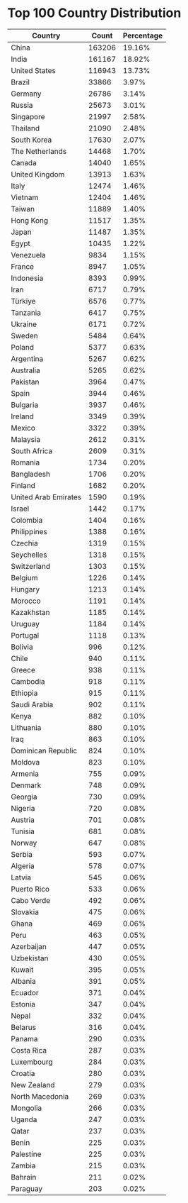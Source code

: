 # Top 100 Country Distribution
| Country | Count | Percentage |
|----|----|----|
| China | 163206 | 19.16% |
| India | 161167 | 18.92% |
| United States | 116943 | 13.73% |
| Brazil | 33866 | 3.97% |
| Germany | 26786 | 3.14% |
| Russia | 25673 | 3.01% |
| Singapore | 21997 | 2.58% |
| Thailand | 21090 | 2.48% |
| South Korea | 17630 | 2.07% |
| The Netherlands | 14468 | 1.70% |
| Canada | 14040 | 1.65% |
| United Kingdom | 13913 | 1.63% |
| Italy | 12474 | 1.46% |
| Vietnam | 12404 | 1.46% |
| Taiwan | 11889 | 1.40% |
| Hong Kong | 11517 | 1.35% |
| Japan | 11487 | 1.35% |
| Egypt | 10435 | 1.22% |
| Venezuela | 9834 | 1.15% |
| France | 8947 | 1.05% |
| Indonesia | 8393 | 0.99% |
| Iran | 6717 | 0.79% |
| Türkiye | 6576 | 0.77% |
| Tanzania | 6417 | 0.75% |
| Ukraine | 6171 | 0.72% |
| Sweden | 5484 | 0.64% |
| Poland | 5377 | 0.63% |
| Argentina | 5267 | 0.62% |
| Australia | 5265 | 0.62% |
| Pakistan | 3964 | 0.47% |
| Spain | 3944 | 0.46% |
| Bulgaria | 3937 | 0.46% |
| Ireland | 3349 | 0.39% |
| Mexico | 3322 | 0.39% |
| Malaysia | 2612 | 0.31% |
| South Africa | 2609 | 0.31% |
| Romania | 1734 | 0.20% |
| Bangladesh | 1706 | 0.20% |
| Finland | 1682 | 0.20% |
| United Arab Emirates | 1590 | 0.19% |
| Israel | 1442 | 0.17% |
| Colombia | 1404 | 0.16% |
| Philippines | 1388 | 0.16% |
| Czechia | 1319 | 0.15% |
| Seychelles | 1318 | 0.15% |
| Switzerland | 1303 | 0.15% |
| Belgium | 1226 | 0.14% |
| Hungary | 1213 | 0.14% |
| Morocco | 1191 | 0.14% |
| Kazakhstan | 1185 | 0.14% |
| Uruguay | 1184 | 0.14% |
| Portugal | 1118 | 0.13% |
| Bolivia | 996 | 0.12% |
| Chile | 940 | 0.11% |
| Greece | 938 | 0.11% |
| Cambodia | 918 | 0.11% |
| Ethiopia | 915 | 0.11% |
| Saudi Arabia | 902 | 0.11% |
| Kenya | 882 | 0.10% |
| Lithuania | 880 | 0.10% |
| Iraq | 863 | 0.10% |
| Dominican Republic | 824 | 0.10% |
| Moldova | 823 | 0.10% |
| Armenia | 755 | 0.09% |
| Denmark | 748 | 0.09% |
| Georgia | 730 | 0.09% |
| Nigeria | 720 | 0.08% |
| Austria | 701 | 0.08% |
| Tunisia | 681 | 0.08% |
| Norway | 647 | 0.08% |
| Serbia | 593 | 0.07% |
| Algeria | 578 | 0.07% |
| Latvia | 545 | 0.06% |
| Puerto Rico | 533 | 0.06% |
| Cabo Verde | 492 | 0.06% |
| Slovakia | 475 | 0.06% |
| Ghana | 469 | 0.06% |
| Peru | 463 | 0.05% |
| Azerbaijan | 447 | 0.05% |
| Uzbekistan | 430 | 0.05% |
| Kuwait | 395 | 0.05% |
| Albania | 391 | 0.05% |
| Ecuador | 371 | 0.04% |
| Estonia | 347 | 0.04% |
| Nepal | 332 | 0.04% |
| Belarus | 316 | 0.04% |
| Panama | 290 | 0.03% |
| Costa Rica | 287 | 0.03% |
| Luxembourg | 284 | 0.03% |
| Croatia | 280 | 0.03% |
| New Zealand | 279 | 0.03% |
| North Macedonia | 269 | 0.03% |
| Mongolia | 266 | 0.03% |
| Uganda | 247 | 0.03% |
| Qatar | 237 | 0.03% |
| Benin | 225 | 0.03% |
| Palestine | 225 | 0.03% |
| Zambia | 215 | 0.03% |
| Bahrain | 211 | 0.02% |
| Paraguay | 203 | 0.02% |
